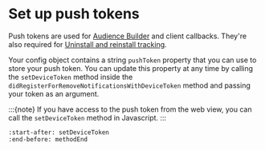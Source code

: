 # Set up push tokens

Push tokens are used for [Audience Builder](https://help.adjust.com/en/article/audience-builder) and client callbacks. They're also required for [Uninstall and reinstall tracking](https://help.adjust.com/en/article/uninstalls-reinstalls).

Your config object contains a string `pushToken` property that you can use to store your push token. You can update this property at any time by calling the `setDeviceToken` method inside the `didRegisterForRemoveNotificationsWithDeviceToken` method and passing your token as an argument.

:::{note}
If you have access to the push token from the web view, you can call the `setDeviceToken` method in Javascript.
:::

```{include} /ios/fragments/Adjust.md
:start-after: setDeviceToken
:end-before: methodEnd
```
